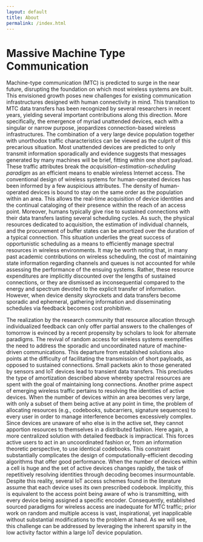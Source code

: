 ```yaml
---
layout: default
title: About
permalink: /index.html
---
```


# Massive Machine Type Communication

Machine-type communication (MTC) is predicted to surge in the near future, disrupting the foundation on which most wireless systems are built.
This envisioned growth poses new challenges for existing communication infrastructures designed with human connectivity in mind.
This transition to MTC data transfers has been recognized by several researchers in recent years, yielding several important contributions along this direction.
More specifically, the emergence of myriad unattended devices, each with a singular or narrow purpose, jeopardizes connection-based wireless infrastructures.
The combination of a very large device population together with unorthodox traffic characteristics can be viewed as the culprit of this precarious situation.
Most unattended devices are predicted to only transmit information sporadically and evidence suggests that messages generated by many machines will be brief, fitting within one short payload.
These traffic attributes break the _acquisition-estimation-scheduling paradigm_ as an efficient means to enable wireless Internet access.
The conventional design of wireless systems for human-operated devices has been informed by a few auspicious attributes.
The density of human-operated devices is bound to stay on the same order as the population within an area.
This allows the real-time acquisition of device identities and the continual cataloging of their presence within the reach of an access point.
Moreover, humans typically give rise to sustained connections with their data transfers lasting several scheduling cycles.
As such, the physical resources dedicated to acquisition, the estimation of individual channels, and the procurement of buffer states can be amortized over the duration of a typical connection.
This situation underlies the great success of opportunistic scheduling as a means to efficiently manage spectral resources in wireless environments.
It may be worth noting that, in many past academic contributions on wireless scheduling, the cost of maintaining state information regarding channels and queues is not accounted for while assessing the performance of the ensuing systems.
Rather, these resource expenditures are implicitly discounted over the lengths of sustained connections, or they are dismissed as inconsequential compared to the energy and spectrum devoted to the explicit transfer of information.
However, when device density skyrockets and data transfers become sporadic and ephemeral, gathering information and disseminating schedules via feedback becomes cost prohibitive.

The realization by the research community that resource allocation through individualized feedback can only offer partial answers to the challenges of tomorrow is evinced by a recent propensity by scholars to look for alternate paradigms.
The revival of random access for wireless systems exemplifies the need to address the sporadic and uncoordinated nature of machine-driven communications.
This departure from established solutions also points at the difficulty of facilitating the transmission of short payloads, as opposed to sustained connections.
Small packets akin to those generated by sensors and IoT devices lead to transient data transfers.
This precludes the type of amortization described above whereby spectral resources are spent with the goal of maintaining long connections.
Another prime aspect of emerging wireless traffic pertains to resolving the identities of active devices.
When the number of devices within an area becomes very large, with only a subset of them being active at any point in time, the problem of allocating resources (e.g., codebooks, subcarriers, signature sequences) to every user in order to manage interference becomes excessively complex. 
Since devices are unaware of who else is in the active set, they cannot apportion resources to themselves in a distributed fashion. 
Here again, a more centralized solution with detailed feedback is impractical.
This forces active users to act in an uncoordinated fashion or, from an information theoretic perspective, to use identical codebooks.
This constraint substantially complicates the design of computationally-efficient decoding algorithms that offer good performance.
When the number of devices within a cell is huge and the set of active devices changes rapidly, the task of repetitively resolving identities through decoding becomes insurmountable.
Despite this reality, several IoT access schemes found in the literature assume that each device uses its own prescribed codebook.
Implicitly, this is equivalent to the access point being aware of who is transmitting, with every device being assigned a specific encoder.
Consequently, established sourced paradigms for wireless access are inadequate for MTC traffic; prior work on random and multiple access is vast, inspirational, yet inapplicable without substantial modifications to the problem at hand.
As we will see, this challenge can be addressed by leveraging the inherent sparsity in the low activity factor within a large IoT device population.

